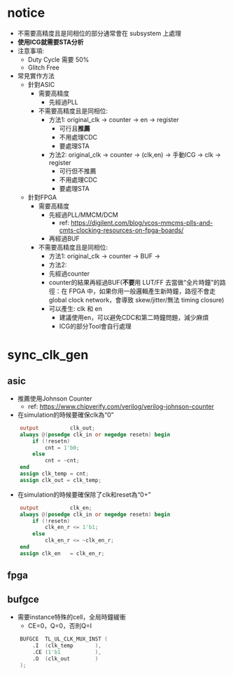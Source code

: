 # notice

- 不需要高精度且是同相位的部分通常會在 subsystem 上處理
- **使用ICG就需要STA分析**
- 注意事項:
	- Duty Cycle 需要 50%
	- Glitch Free
- 常見實作方法
	- 針對ASIC
		- 需要高精度
			- 先經過PLL
		- 不需要高精度且是同相位: 
			- 方法1: original_clk -> counter -> en -> register
				- 可行且**推薦**
				- 不用處理CDC
				- 要處理STA
			- 方法2: original_clk -> counter -> (clk,en) -> 手動ICG -> clk -> register
				- 可行但不推薦
				- 不用處理CDC
				- 要處理STA
	- 針對FPGA
		- 需要高精度
			- 先經過PLL/MMCM/DCM
				- ref: https://digilent.com/blog/vcos-mmcms-plls-and-cmts-clocking-resources-on-fpga-boards/
			- 再經過BUF
		- 不需要高精度且是同相位: 
			- 方法1: original_clk -> counter -> BUF -> 
			- 方法2:
			- 先經過counter
			- counter的結果再經過BUF(**不要**用 LUT/FF 去當做“全片時鐘”的路徑：在 FPGA 中，如果你用一般邏輯產生新時鐘，路徑不會走 global clock network，會導致 skew/jitter/無法 timing closure)
			- 可以產生: clk 和 en
				- 建議使用en，可以避免CDC和第二時鐘問題，減少麻煩
				- ICG的部分Tool會自行處理

# sync_clk_gen
## asic

- 推薦使用Johnson Counter
	- ref: https://www.chipverify.com/verilog/verilog-johnson-counter
- 在simulation的時候要確保clk為“0”

```verilog
	output			clk_out;
	always @(posedge clk_in or negedge resetn) begin
		if (!resetn)
			cnt = 1'b0;
		else
			cnt = ~cnt;
	end
	assign clk_temp = cnt;
	assign clk_out = clk_temp;
```

- 在simulation的時候要確保除了clk和reset為“0+”

```verilog
	output			clk_en;
	always @(posedge clk_in or negedge resetn) begin
		if (!resetn)
			clk_en_r <= 1'b1;
		else
			clk_en_r <= ~clk_en_r;
	end
	assign clk_en   = clk_en_r;
```

## fpga
## bufgce

- 需要instance特殊的cell，全局時鐘緩衝
	- CE=0，Q=0，否則Q=I
```verilog
	BUFGCE	TL_UL_CLK_MUX_INST (
		.I	(clk_temp		),
		.CE	(1'b1			),
		.O	(clk_out		)
	);
```
